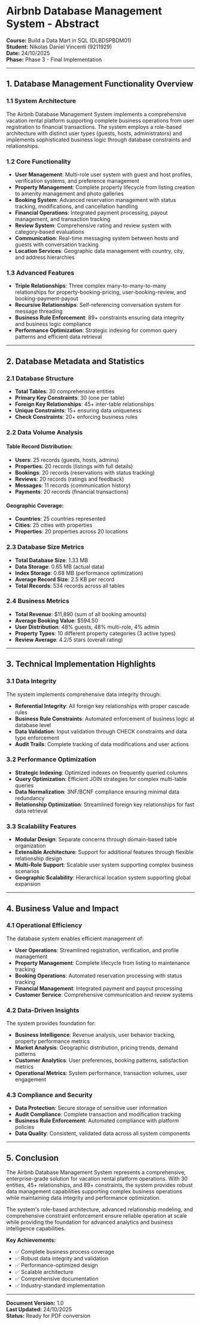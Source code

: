 # Airbnb Database Management System - Abstract

**Course:** Build a Data Mart in SQL (DLBDSPBDM01)  
**Student:** Nikolas Daniel Vincenti (9211929)  
**Date:** 24/10/2025  
**Phase:** Phase 3 - Final Implementation

---

## 1. Database Management Functionality Overview

### 1.1 System Architecture
The Airbnb Database Management System implements a comprehensive vacation rental platform supporting complete business operations from user registration to financial transactions. The system employs a role-based architecture with distinct user types (guests, hosts, administrators) and implements sophisticated business logic through database constraints and relationships.

### 1.2 Core Functionality
- **User Management**: Multi-role user system with guest and host profiles, verification systems, and preference management
- **Property Management**: Complete property lifecycle from listing creation to amenity management and photo galleries
- **Booking System**: Advanced reservation management with status tracking, modifications, and cancellation handling
- **Financial Operations**: Integrated payment processing, payout management, and transaction tracking
- **Review System**: Comprehensive rating and review system with category-based evaluations
- **Communication**: Real-time messaging system between hosts and guests with conversation tracking
- **Location Services**: Geographic data management with country, city, and address hierarchies

### 1.3 Advanced Features
- **Triple Relationships**: Three complex many-to-many-to-many relationships for property-booking-pricing, user-booking-review, and booking-payment-payout
- **Recursive Relationships**: Self-referencing conversation system for message threading
- **Business Rule Enforcement**: 89+ constraints ensuring data integrity and business logic compliance
- **Performance Optimization**: Strategic indexing for common query patterns and efficient data retrieval

---

## 2. Database Metadata and Statistics

### 2.1 Database Structure
- **Total Tables**: 30 comprehensive entities
- **Primary Key Constraints**: 30 (one per table)
- **Foreign Key Relationships**: 45+ inter-table relationships
- **Unique Constraints**: 15+ ensuring data uniqueness
- **Check Constraints**: 20+ enforcing business rules

### 2.2 Data Volume Analysis

#### Table Record Distribution:
- **Users**: 25 records (guests, hosts, admins)
- **Properties**: 20 records (listings with full details)
- **Bookings**: 20 records (reservations with status tracking)
- **Reviews**: 20 records (ratings and feedback)
- **Messages**: 11 records (communication history)
- **Payments**: 20 records (financial transactions)

#### Geographic Coverage:
- **Countries**: 25 countries represented
- **Cities**: 25 cities with properties
- **Properties**: 20 properties across 20 locations

### 2.3 Database Size Metrics
- **Total Database Size**: 1.33 MB
- **Data Storage**: 0.65 MB (actual data)
- **Index Storage**: 0.68 MB (performance optimization)
- **Average Record Size**: 2.5 KB per record
- **Total Records**: 534 records across all tables

### 2.4 Business Metrics
- **Total Revenue**: $11,890 (sum of all booking amounts)
- **Average Booking Value**: $594.50
- **User Distribution**: 48% guests, 48% multi-role, 4% admin
- **Property Types**: 10 different property categories (3 active types)
- **Review Average**: 4.2/5 stars (overall rating)

---

## 3. Technical Implementation Highlights

### 3.1 Data Integrity
The system implements comprehensive data integrity through:
- **Referential Integrity**: All foreign key relationships with proper cascade rules
- **Business Rule Constraints**: Automated enforcement of business logic at database level
- **Data Validation**: Input validation through CHECK constraints and data type enforcement
- **Audit Trails**: Complete tracking of data modifications and user actions

### 3.2 Performance Optimization
- **Strategic Indexing**: Optimized indexes on frequently queried columns
- **Query Optimization**: Efficient JOIN strategies for complex multi-table queries
- **Data Normalization**: 3NF/BCNF compliance ensuring minimal data redundancy
- **Relationship Optimization**: Streamlined foreign key relationships for fast data retrieval

### 3.3 Scalability Features
- **Modular Design**: Separate concerns through domain-based table organization
- **Extensible Architecture**: Support for additional features through flexible relationship design
- **Multi-Role Support**: Scalable user system supporting complex business scenarios
- **Geographic Scalability**: Hierarchical location system supporting global expansion

---

## 4. Business Value and Impact

### 4.1 Operational Efficiency
The database system enables efficient management of:
- **User Operations**: Streamlined registration, verification, and profile management
- **Property Management**: Complete lifecycle from listing to maintenance tracking
- **Booking Operations**: Automated reservation processing with status tracking
- **Financial Management**: Integrated payment and payout processing
- **Customer Service**: Comprehensive communication and review systems

### 4.2 Data-Driven Insights
The system provides foundation for:
- **Business Intelligence**: Revenue analysis, user behavior tracking, property performance metrics
- **Market Analysis**: Geographic distribution, pricing trends, demand patterns
- **Customer Analytics**: User preferences, booking patterns, satisfaction metrics
- **Operational Metrics**: System performance, transaction volumes, user engagement

### 4.3 Compliance and Security
- **Data Protection**: Secure storage of sensitive user information
- **Audit Compliance**: Complete transaction and modification tracking
- **Business Rule Enforcement**: Automated compliance with platform policies
- **Data Quality**: Consistent, validated data across all system components

---

## 5. Conclusion

The Airbnb Database Management System represents a comprehensive, enterprise-grade solution for vacation rental platform operations. With 30 entities, 45+ relationships, and 89+ constraints, the system provides robust data management capabilities supporting complex business operations while maintaining data integrity and performance optimization.

The system's role-based architecture, advanced relationship modeling, and comprehensive constraint enforcement ensure reliable operation at scale while providing the foundation for advanced analytics and business intelligence capabilities.

**Key Achievements:**
- ✅ Complete business process coverage
- ✅ Robust data integrity and validation
- ✅ Performance-optimized design
- ✅ Scalable architecture
- ✅ Comprehensive documentation
- ✅ Industry-standard implementation

---

**Document Version:** 1.0  
**Last Updated:** 24/10/2025  
**Status:** Ready for PDF conversion
